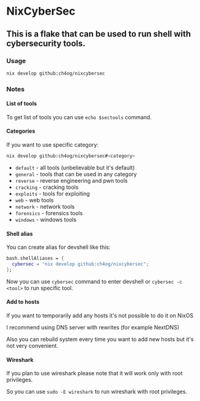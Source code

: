 # NixCyberSec

## This is a flake that can be used to run shell with cybersecurity tools.

### Usage

```bash
nix develop github:ch4og/nixcybersec
```

### Notes

#### List of tools

To get list of tools you can use `echo $sectools` command.

#### Categories

If you want to use specific category:

```bash
nix develop github:ch4og/nixcybersec#<category>
```

- `default` - all tools (unbelievable but it's default)
- `general` - tools that can be used in any category
- `reverse` - reverse engineering and pwn tools
- `cracking` - cracking tools
- `exploits` - tools for exploiting
- `web` - web tools
- `network` - network tools
- `forensics` - forensics tools
- `windows` - windows tools

#### Shell alias

You can create alias for devshell like this:

```nix
bash.shellAliases = {
  cybersec = "nix develop github:ch4og/nixcybersec";
};
```

Now you can use `cybersec` command to enter devshell or `cybersec -c <tool>` to
run specific tool.

#### Add to hosts

If you want to temporarily add any hosts it's not possible to do it on NixOS

I recommend using DNS server with rewrites (for example NextDNS)

Also you can rebuild system every time you want to add new hosts but it's not
very convenient.

#### Wireshark

If you plan to use wireshark please note that it will work only with root
privileges.

So you can use `sudo -E wireshark` to run wireshark with root privileges.
